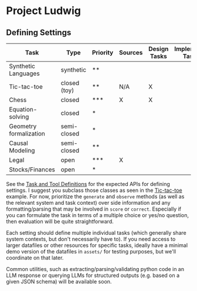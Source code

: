 # Project Ludwig

## Defining Settings

| Task                   | Type         | Priority | Sources | Design Tasks | Implemenet Tasks | Completed |
|------------------------|--------------|----------|---------|--------------|------------------|-----------|
| Synthetic Languages    | synthetic    | **       |         |              |                  |           |
| Tic-tac-toe            | closed (toy) | **       | N/A     | X            |                  |           |
| Chess                  | closed       | ***      | X       | X            |                  |           |
| Equation-solving       | closed       | *        |         |              |                  |           |
| Geometry formalization | semi-closed  | *        |         |              |                  |           |
| Causal Modeling        | semi-closed  | **       |         |              |                  |           |
| Legal                  | open         | ***      | X       |              |                  |           |
| Stocks/Finances        | open         | *        |         |              |                  |           |


See the [Task and Tool Definitions](ludwig/core/base.py) for the expected APIs for defining settings. I suggest you subclass those classes as seen in the [Tic-tac-toe](ludwig/tictactoe/example.py) example. For now, prioritize the `generate` and `observe` methods (as well as the relevant system and task context) over side information and any formatting/parsing that may be involved in `score` or `correct`. Especially if you can formulate the task in terms of a multiple choice or yes/no question, then evaluation will be quite straightforward.

Each setting should define multiple individual tasks (which generally share system contexts, but don't necessarily have to). If you need access to larger datafiles or other resources for specific tasks, ideally have a minimal demo version of the datafiles in `assets/` for testing purposes, but we'll coordinate on that later.

Common utilities, such as extracting/parsing/validating python code in an LLM response or querying LLMs for structured outputs (e.g. based on a given JSON schema) will be available soon.



